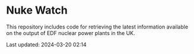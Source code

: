 # Nuke Watch

This repository includes code for retrieving the latest information available on the output of EDF nuclear power plants in the UK.

Last updated: 2024-03-20 02:14